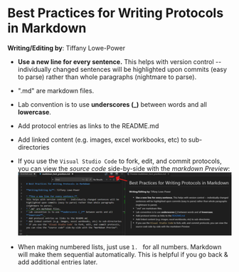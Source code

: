 # Best Practices for Writing Protocols in Markdown

**Writing/Editing by**: Tiffany Lowe-Power

* **Use a new line for every sentence.** 
This helps with version control -- individually changed sentences will be highlighted upon commits (easy to parse) rather than whole paragraphs (nightmare to parse).

* ".md" are markdown files.

* Lab convention is to use **underscores (_)** between words and all **lowercase**. 

* Add protocol entries as links to the README.md 

* Add linked content (e.g. images, excel workbooks, etc) to sub-directories

* If you use the `Visual Studio Code` to fork, edit, and commit protocols, you can view the *source code* side-by-side with the *markdown Preview*:
![How to open the preview markdown](images/preview_markdown_screenshot.png)

* When making numbered lists, just use `1. ` for all numbers. 
Markdown will make them sequential automatically.
This is helpful if you go back & add additional entries later. 
